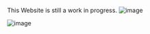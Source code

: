 This Website is still a work in progress.
![image](https://user-images.githubusercontent.com/33172323/141679305-93fcf44c-c592-4637-b4d4-26761ee24c91.png)

![image](https://user-images.githubusercontent.com/33172323/141679271-e7c5faf4-68f3-4dfb-8044-06448d93f01e.png)
